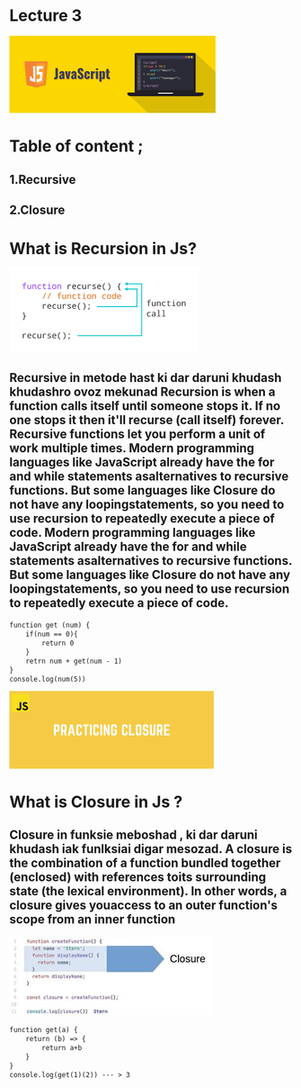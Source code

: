 # Lecture 3
![](./%D0%91%D0%B5%D0%B7%20%D0%BD%D0%B0%D0%B7%D0%B2%D0%B0%D0%BD%D0%B8%D1%8F%20(3).png)
# Table of content ;
## 1.Recursive
## 2.Closure
# What is Recursion in Js?
![](./%D0%91%D0%B5%D0%B7%20%D0%BD%D0%B0%D0%B7%D0%B2%D0%B0%D0%BD%D0%B8%D1%8F.png)
## Recursive in metode hast ki dar daruni khudash khudashro ovoz mekunad Recursion is when a function calls itself until someone stops it. If no one stops it then it'll recurse (call itself) forever. Recursive functions let you perform a unit of work multiple times. Modern programming languages like JavaScript already have the for and while statements asalternatives to recursive functions. But some languages like Closure do not have any loopingstatements, so you need to use recursion to repeatedly execute a piece of code. Modern programming languages like JavaScript already have the for and while statements asalternatives to recursive functions. But some languages like Closure do not have any loopingstatements, so you need to use recursion to repeatedly execute a piece of code.
```
function get (num) {
    if(num == 0){
        return 0
    }
    retrn num + get(num - 1)
}
console.log(num(5))
```
![](./images.png)
# What is Closure in Js ? 
## Closure in funksie meboshad , ki dar daruni khudash iak funlksiai digar mesozad. A closure is the combination of a function bundled together (enclosed) with references toits surrounding state (the lexical environment). In other words, a closure gives youaccess to an outer function's scope from an inner function
![](./images.jpg)
```
function get(a) {
    return (b) => {
        return a+b
    }
}
console.log(get(1)(2)) --- > 3
```
